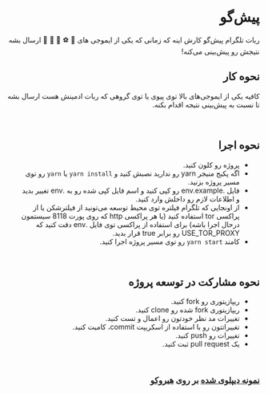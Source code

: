 <div dir="rtl">

<h1>پیش‌گو</h1>
<p>
ربات تلگرام پیش‌گو کارش اینه که زمانی که یکی از ایموجی های 🎯 ⚽️ 🎰 🏀 🎲 ارسال بشه نتیجش رو پیش‌بینی می‌کنه!
</p>

<h2>نحوه کار</h2>
<p>کافیه یکی از ایموجی‌های بالا توی پیوی یا توی گروهی که ربات ادمینش هست ارسال بشه تا نسبت به پیش‌بینی نتیجه اقدام بکنه.</p>

<br>

<h2>نحوه اجرا</h2>
<ul>
<li>پروژه رو کلون کنید.</li>
<li>اگه پکیج منیجر yarn رو ندارید نصبش کنید و <code>yarn install</code> یا <code>yarn</code> رو توی مسیر پروژه بزنید.</li>
<li>فایل .env.example رو کپی کنید و اسم فایل کپی شده رو به .env تغییر بدید و اطلاعات لازم رو داخلش وارد کنید.</li>
<li>از اونجایی که تلگرام فیلتره توی محیط توسعه می‌تونید از فیلترشکن یا از پراکسی tor استفاده کنید (یا هر پراکسی http که روی پورت 8118 سیستمون درحال اجرا باشه)
برای استفاده از پراکسی توی فایل .env دقت کنید که USE_TOR_PROXY رو برابر true قرار بدید.</li>
<li>کامند <code>yarn start</code> رو توی مسیر پروژه اجرا کنید.</li>
</ul>

<br>

<h2>نحوه مشارکت در توسعه پروژه</h2>
<ul>
<li>ریپازیتوری رو fork کنید.</li>
<li>ریپازیتوری fork شده رو clone کنید.</li>
<li>تغییرات مد نظر خودتون رو اعمال و تست کنید.</li>
<li>تغییراتتون رو با استفاده از اسکریپت commit، کامیت  کنید.</li>
<li>تغییرات رو push کنید.</li>
<li>یک pull request ثبت کنید.</li>
</ul>

<br>

<h3><a href="https://t.me/prediction_mbot">نمونه دیپلوی شده</a> بر روی <a href="https://heroku.com">هیروکو</a></h3>
<p></p>

</h2>
